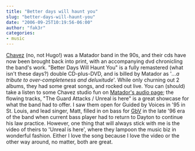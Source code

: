 ```yaml
---
title: "Better days will haunt you"
slug: "better-days-will-haunt-you"
date: "2006-09-25T10:19:56-06:00"
author: "fak3r"
categories:
- music
---
```




[Chavez](http://www.matadorrecords.com/chavez/) (no, not Hugo!) was a Matador band in the 90s, and their cds have now been brought back into print, with an accompanying dvd chronicling the band's work. "Better Days Will Haunt You" is a fully remastered (what isn't these days?) double CD-plus-DVD, and is billed by Matador as '_...a_ _tribute to over-completeness and deluxitude_'.  While only churning out 2 albums, they had some great songs, and rocked out live.  You can (should) take a listen to some Chavez studio fun on [Matador's audio page](http://www.matadorrecords.com/chavez/music.html); the flowing tracks, "The Guard Attacks / Unreal is here" is a great showcase for what the band had to offer.   I saw them open for Guided by Voices in '95 in St. Louis, and lead singer, Matt, filled in on bass for [GbV](http://gbv.com) in the late '96 era of the band when current bass player had to return to Dayton to continue his law practice.  However, one thing that will always stick with me is the video of theirs to 'Unreal is here', where they lampoon the music biz in wonderful fashion.  Either I love the song because I love the video or the other way around, no matter, both are great.
